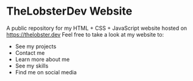 # TheLobsterDev Website
A public repository for my HTML + CSS + JavaScript website hosted on https://thelobster.dev
Feel free to take a look at my website to:
- See my projects
- Contact me
- Learn more about me
- See my skills
- Find me on social media
